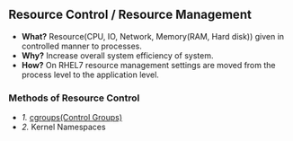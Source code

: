 ## Resource Control / Resource Management
- **What?** Resource(CPU, IO, Network, Memory(RAM, Hard disk)) given in controlled manner to processes.
- **Why?** Increase overall system efficiency of system.
- **How?** On RHEL7 resource management settings are moved from the process level to the application level.

### Methods of Resource Control
- *1.* [cgroups(Control Groups)](CGroups)
- *2.* Kernel Namespaces
